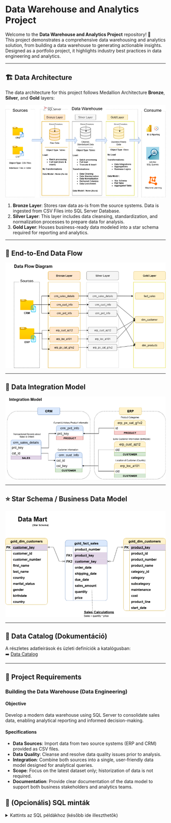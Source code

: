 # Data Warehouse and Analytics Project

Welcome to the **Data Warehouse and Analytics Project** repository! 🚀  
This project demonstrates a comprehensive data warehousing and analytics solution, from building a data warehouse to generating actionable insights. Designed as a portfolio project, it highlights industry best practices in data engineering and analytics.

---

## 🏗️ Data Architecture

The data architecture for this project follows Medallion Architecture **Bronze**, **Silver**, and **Gold** layers:

![Data Architecture – Medallion](docs/data_architecture.drawio.png)  


1. **Bronze Layer**: Stores raw data as-is from the source systems. Data is ingested from CSV Files into SQL Server Database.  
2. **Silver Layer**: This layer includes data cleansing, standardization, and normalization processes to prepare data for analysis.  
3. **Gold Layer**: Houses business-ready data modeled into a star schema required for reporting and analytics.

---

## 🔄 End-to-End Data Flow

![End-to-End Data Flow](docs/data_flow.drawio.png)  


---

## 🔗 Data Integration Model

![Data Integration Model](docs/data_integration_model.drawio.png)  


---

## ⭐ Star Schema / Business Data Model

![Star Schema – Sales Analytics](docs/data_model.drawio.png)  


---

## 📒 Data Catalog (Dokumentáció)

A részletes adatleírások és üzleti definíciók a katalógusban:  
➡️ [Data Catalog](docs/data_catalog.md)


---

## 🚀 Project Requirements

### Building the Data Warehouse (Data Engineering)

#### Objective
Develop a modern data warehouse using SQL Server to consolidate sales data, enabling analytical reporting and informed decision-making.

#### Specifications
- **Data Sources**: Import data from two source systems (ERP and CRM) provided as CSV files.  
- **Data Quality**: Cleanse and resolve data quality issues prior to analysis.  
- **Integration**: Combine both sources into a single, user-friendly data model designed for analytical queries.  
- **Scope**: Focus on the latest dataset only; historization of data is not required.  
- **Documentation**: Provide clear documentation of the data model to support both business stakeholders and analytics teams.  


## 🔧 (Opcionális) SQL minták

<details>
<summary>Kattints az SQL példákhoz (később ide illeszthetők)</summary>

```sql
-- Példa: Silver rétegbeli normalizálás / tisztítás
-- (Ide illesztheted a projektben használt lekérdezéseket.)
